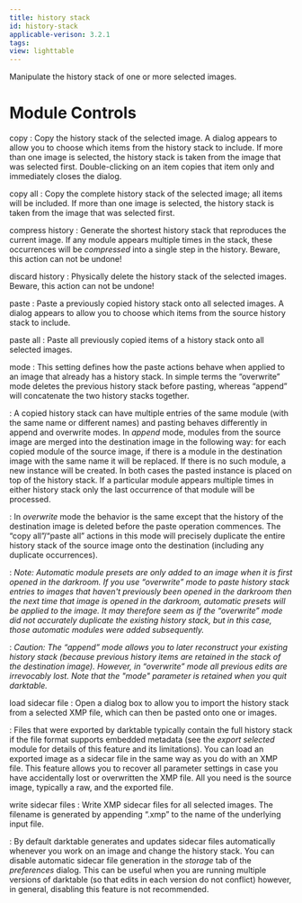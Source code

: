 ```yaml
---
title: history stack
id: history-stack
applicable-verison: 3.2.1
tags: 
view: lighttable
---
```


Manipulate the history stack of one or more selected images.

# Module Controls

copy
: Copy the history stack of the selected image. A dialog appears to allow you to choose which items from the history stack to include. If more than one image is selected, the history stack is taken from the image that was selected first. Double-clicking on an item copies that item only and immediately closes the dialog.

copy all
: Copy the complete history stack of the selected image; all items will be included. If more than one image is selected, the history stack is taken from the image that was selected first.

compress history
: Generate the shortest history stack that reproduces the current image. If any module appears multiple times in the stack, these occurrences will be _compressed_ into a single step in the history. Beware, this action can not be undone!

discard history
: Physically delete the history stack of the selected images. Beware, this action can not be undone!

paste
: Paste a previously copied history stack onto all selected images. A dialog appears to allow you to choose which items from the source history stack to include.

paste all
: Paste all previously copied items of a history stack onto all selected images.

mode
: This setting defines how the paste actions behave when applied to an image that already has a history stack. In simple terms the “overwrite” mode deletes the previous history stack before pasting, whereas “append” will concatenate the two history stacks together.

: A copied history stack can have multiple entries of the same module (with the same name or different names) and pasting behaves differently in append and overwrite modes. In _append_ mode, modules from the source image are merged into the destination image in the following way: for each copied module of the source image, if there is a module in the destination image with the same name it will be replaced. If there is no such module, a new instance will be created. In both cases the pasted instance is placed on top of the history stack. If a particular module appears multiple times in either history stack only the last occurrence of that module will be processed.

: In _overwrite_ mode the behavior is the same except that the history of the destination image is deleted before the paste operation commences. The “copy all”/“paste all” actions in this mode will precisely duplicate the entire history stack of the source image onto the destination (including any duplicate occurrences).

: _Note: Automatic module presets are only added to an image when it is first opened in the darkroom. If you use “overwrite” mode to paste history stack entries to images that haven't previously been opened in the darkroom then the next time that image is opened in the darkroom, automatic presets will be applied to the image. It may therefore seem as if the “overwrite” mode did not accurately duplicate the existing history stack, but in this case, those automatic modules were added subsequently._

: _Caution: The “append” mode allows you to later reconstruct your existing history stack (because previous history items are retained in the stack of the destination image). However, in “overwrite” mode all previous edits are irrevocably lost. Note that the "mode" parameter is retained when you quit darktable._

load sidecar file
: Open a dialog box to allow you to import the history stack from a selected XMP file, which can then be pasted onto one or images.

: Files that were exported by darktable typically contain the full history stack if the file format supports embedded metadata (see the _export selected_ module for details of this feature and its limitations). You can load an exported image as a sidecar file in the same way as you do with an XMP file. This feature allows you to recover all parameter settings in case you have accidentally lost or overwritten the XMP file. All you need is the source image, typically a raw, and the exported file.

write sidecar files
: Write XMP sidecar files for all selected images. The filename is generated by appending “.xmp” to the name of the underlying input file.

: By default darktable generates and updates sidecar files automatically whenever you work on an image and change the history stack. You can disable automatic sidecar file generation in the _storage_ tab of the _preferences_ dialog. This can be useful when you are running multiple versions of darktable (so that edits in each version do not conflict) however, in general, disabling this feature is not recommended.
